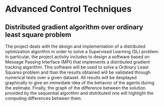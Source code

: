 # Advanced Control Techniques

## Distributed gradient algorithm over ordinary least square problem

The project deals with the design and implementation of a distributed optimization algorithm in order to solve a Supervised Learning (SL) problem. In particular, the project activity includes to design a software based on Message Passing Interface (MPI) that implements a distributed gradient tracking algorithm. This software will be used to solve a Ordinary Least Squares problem and than the results obtained will be validated through numerical tests over a given dataset. All results will be desplayed graphically to give an immediate idea of the behavior of the agents during the estimate. Finally, the graph of the difference between the solution provided by the sequential algorithm and distributed one will highlight the computing differences between them.
